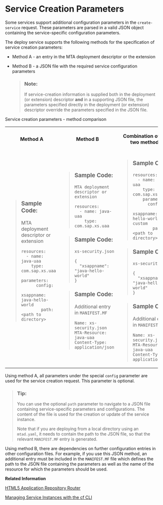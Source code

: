 <!-- loioa36df26b36484129b482ae20c3eb8004 -->

# Service Creation Parameters

Some services support additional configuration parameters in the `create-service` request. These parameters are parsed in a valid JSON object containing the service-specific configuration parameters.

The deploy service supports the following methods for the specification of service creation parameters:

-   Method A - an entry in the MTA deployment descriptor or the extension
-   Method B - a JSON file with the required service configuration parameters

    > ### Note:  
    > If service-creation information is supplied both in the deployment \(or extension\) descriptor **and** in a supporting JSON file, the parameters specified directly in the deployment \(or extension\) descriptor override the parameters specified in the JSON file.


<a name="loioa36df26b36484129b482ae20c3eb8004__table_vpb_gvx_m2b"/>Service creation parameters - method comparison


<table>
<tr>
<th>

Method A



</th>
<th>

Method B



</th>
<th>

Combination of the two methods



</th>
</tr>
<tr>
<td>

> ### Sample Code:  
> MTA deployment descriptor or extension
> 
> ```
> resources:
>   - name: java-uaa
>     type: com.sap.xs.uaa
>     parameters:
>       config:
>         xsappname: java-hello-world
>         path: <path to directory>
> ```



</td>
<td>

> ### Sample Code:  
> `MTA deployment descriptor or extension`
> 
> ```
> resources:
>   - name: java-uaa
>     type: com.sap.xs.uaa
> ```

> ### Sample Code:  
> `xs-security.json`
> 
> ```
> {
>   "xsappname": "java-hello-world"
> }
> ```

> ### Sample Code:  
> Additional entry in `MANIFEST.MF`
> 
> ```
> Name: xs-security.json
> MTA-Resource: java-uaa
> Content-Type: application/json
> 
> ```



</td>
<td>

> ### Sample Code:  
> ```
> resources:
>   - name: java-uaa
>     type: com.sap.xs.uaa
>     parameters:
>       config:
>         xsappname: java-hello-world-custom
>         path: <path to directory>
> ```

> ### Sample Code:  
> `xs-security.json`
> 
> ```
> {
>   "xsappname": "java-hello-world"
> }
> ```

> ### Sample Code:  
> Additional entry in `MANIFEST.MF`
> 
> ```
> Name: xs-security.json
> MTA-Resource: java-uaa
> Content-Type: application/json
> ```



</td>
</tr>
</table>

Using method A, all parameters under the special `config` parameter are used for the service creation request. This parameter is optional.

> ### Tip:  
> You can use the optional `path` parameter to navigate to a JSON file containing service-specific parameters and configurations. The content of the file is used for the creation or update of the service instance.
> 
> Note that if you are deploying from a local directory using an `mtad.yaml`, it needs to contain the path to the JSON file, so that the relevant `MANIFEST.MF` entry is generated.

Using method B, there are dependencies on further configuration entries in other configuration files. For example, if you use this JSON method, an additional entry must be included in the `MANIFEST.MF` file which defines the path to the JSON file containing the parameters as well as the name of the resource for which the parameters should be used.

**Related Information**  


[HTML5 Application Repository Router](https://github.com/SAP-samples/html5-app-repo-router/tree/06ac27a1d3352e65b3a0942e5e56604e2c7cc4b1)

[Managing Service Instances with the cf CLI](https://docs.cloudfoundry.org/devguide/services/managing-services.html#arbitrary-params-create)

